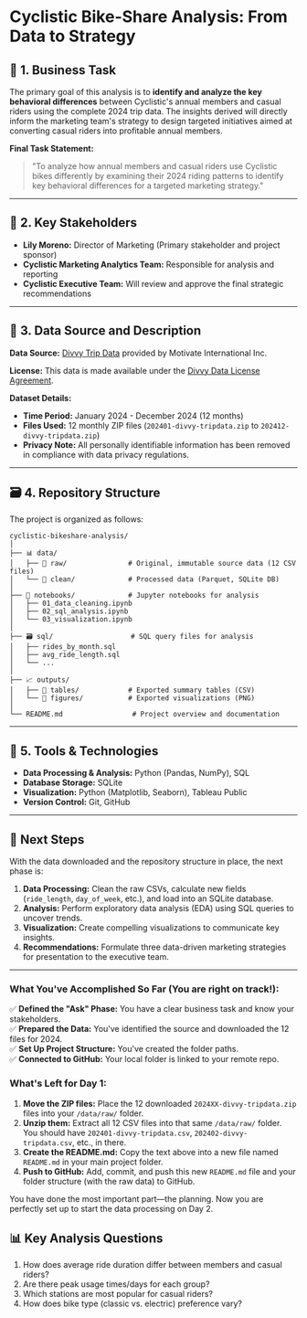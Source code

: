 # Cyclistic Bike-Share Analysis: From Data to Strategy

## 🎯 1. Business Task

The primary goal of this analysis is to **identify and analyze the key behavioral differences** between Cyclistic's annual members and casual riders using the complete 2024 trip data. The insights derived will directly inform the marketing team's strategy to design targeted initiatives aimed at converting casual riders into profitable annual members.

**Final Task Statement:**
> "To analyze how annual members and casual riders use Cyclistic bikes differently by examining their 2024 riding patterns to identify key behavioral differences for a targeted marketing strategy."

---

## 👥 2. Key Stakeholders

- **Lily Moreno:** Director of Marketing (Primary stakeholder and project sponsor)
- **Cyclistic Marketing Analytics Team:** Responsible for analysis and reporting
- **Cyclistic Executive Team:** Will review and approve the final strategic recommendations

---

## 📁 3. Data Source and Description

**Data Source:** [Divvy Trip Data](https://divvy-tripdata.s3.amazonaws.com/index.html) provided by Motivate International Inc.

**License:** This data is made available under the [Divvy Data License Agreement](https://ride.divvybikes.com/data-license-agreement).

**Dataset Details:**
- **Time Period:** January 2024 - December 2024 (12 months)
- **Files Used:** 12 monthly ZIP files (`202401-divvy-tripdata.zip` to `202412-divvy-tripdata.zip`)
- **Privacy Note:** All personally identifiable information has been removed in compliance with data privacy regulations.

---

## 🗃️ 4. Repository Structure

The project is organized as follows:

```
cyclistic-bikeshare-analysis/
│
├── 📊 data/
│   ├── 📂 raw/               # Original, immutable source data (12 CSV files)
│   └── 📂 clean/             # Processed data (Parquet, SQLite DB)
│
├── 📓 notebooks/             # Jupyter notebooks for analysis
│   ├── 01_data_cleaning.ipynb
│   ├── 02_sql_analysis.ipynb
│   └── 03_visualization.ipynb
│
├── 🗃️ sql/                   # SQL query files for analysis
│   ├── rides_by_month.sql
│   ├── avg_ride_length.sql
│   └── ...
│
├── 📈 outputs/
│   ├── 📂 tables/            # Exported summary tables (CSV)
│   └── 📂 figures/           # Exported visualizations (PNG)
│
└── README.md                 # Project overview and documentation
```

---

## 🔧 5. Tools & Technologies

- **Data Processing & Analysis:** Python (Pandas, NumPy), SQL
- **Database Storage:** SQLite
- **Visualization:** Python (Matplotlib, Seaborn), Tableau Public
- **Version Control:** Git, GitHub

---

## 🚀 Next Steps

With the data downloaded and the repository structure in place, the next phase is:
1.  **Data Processing:** Clean the raw CSVs, calculate new fields (`ride_length`, `day_of_week`, etc.), and load into an SQLite database.
2.  **Analysis:** Perform exploratory data analysis (EDA) using SQL queries to uncover trends.
3.  **Visualization:** Create compelling visualizations to communicate key insights.
4.  **Recommendations:** Formulate three data-driven marketing strategies for presentation to the executive team.

---

### What You've Accomplished So Far (You are right on track!):

✅ **Defined the "Ask" Phase:** You have a clear business task and know your stakeholders.  
✅ **Prepared the Data:** You've identified the source and downloaded the 12 files for 2024.  
✅ **Set Up Project Structure:** You've created the folder paths.  
✅ **Connected to GitHub:** Your local folder is linked to your remote repo.

### What's Left for Day 1:

1.  **Move the ZIP files:** Place the 12 downloaded `2024XX-divvy-tripdata.zip` files into your `/data/raw/` folder.
2.  **Unzip them:** Extract all 12 CSV files into that same `/data/raw/` folder. You should have `202401-divvy-tripdata.csv`, `202402-divvy-tripdata.csv`, etc., in there.
3.  **Create the README.md:** Copy the text above into a new file named `README.md` in your main project folder.
4.  **Push to GitHub:** Add, commit, and push this new `README.md` file and your folder structure (with the raw data) to GitHub.

You have done the most important part—the planning. Now you are perfectly set up to start the data processing on Day 2.
## 📊 Key Analysis Questions
1. How does average ride duration differ between members and casual riders?
2. Are there peak usage times/days for each group?
3. Which stations are most popular for casual riders?
4. How does bike type (classic vs. electric) preference vary?